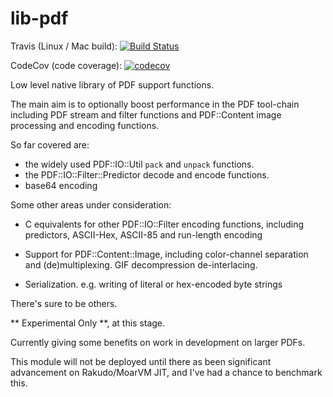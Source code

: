 # lib-pdf

Travis (Linux / Mac build): [![Build Status](https://travis-ci.org/p6-pdf/libpdf.svg?branch=master)](https://travis-ci.org/p6-pdf/libpdf)

CodeCov (code coverage): [![codecov](https://codecov.io/gh/p6-pdf/libpdf/branch/master/graph/badge.svg)](https://codecov.io/gh/p6-pdf/libpdf)

Low level native library of PDF support functions.

The main aim is to optionally boost performance in the PDF tool-chain including
PDF stream and filter functions and PDF::Content image processing and encoding functions.

So far covered are:

- the widely used PDF::IO::Util `pack` and `unpack` functions.
- the PDF::IO::Filter::Predictor decode and encode functions.
- base64 encoding

Some other areas under consideration:

- C equivalents for other PDF::IO::Filter encoding functions, including predictors, ASCII-Hex, ASCII-85 and run-length encoding

- Support for PDF::Content::Image, including color-channel separation and (de)multiplexing. GIF decompression de-interlacing.

- Serialization. e.g. writing of literal or hex-encoded byte strings

There's sure to be others.

** Experimental Only **, at this stage.

Currently giving some benefits on work in development on larger PDFs.

This module will not be deployed until there as been significant advancement on Rakudo/MoarVM JIT, and I've
had a chance to benchmark this.


